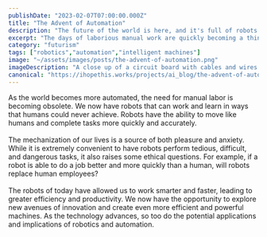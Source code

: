 ```yaml
---
publishDate: "2023-02-07T07:00:00.000Z"
title: "The Advent of Automation"
description: "The future of the world is here, and it's full of robots. Come explore how automation has changed the way we do things."
excerpt: "The days of laborious manual work are quickly becoming a thing of the past. Automation and robots are revolutionizing the way we interact with our environment."
category: "futurism"
tags: ["robotics","automation","intelligent machines"]
image: "~/assets/images/posts/the-advent-of-automation.png"
imageDescription: "A close up of a circuit board with cables and wires sticking out at different angles."
canonical: "https://ihopethis.works/projects/ai_blog/the-advent-of-automation"
---
```

As the world becomes more automated, the need for manual labor is becoming obsolete. We now have robots that can work and learn in ways that humans could never achieve. Robots have the ability to move like humans and complete tasks more quickly and accurately.<br/><br/>The mechanization of our lives is a source of both pleasure and anxiety. While it is extremely convenient to have robots perform tedious, difficult, and dangerous tasks, it also raises some ethical questions. For example, if a robot is able to do a job better and more quickly than a human, will robots replace human employees?<br/><br/>The robots of today have allowed us to work smarter and faster, leading to greater efficiency and productivity. We now have the opportunity to explore new avenues of innovation and create even more efficient and powerful machines. As the technology advances, so too do the potential applications and implications of robotics and automation.